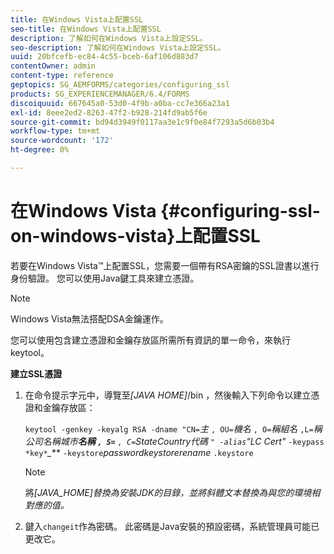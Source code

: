 ```yaml
---
title: 在Windows Vista上配置SSL
seo-title: 在Windows Vista上配置SSL
description: 了解如何在Windows Vista上設定SSL。
seo-description: 了解如何在Windows Vista上設定SSL。
uuid: 20bfcefb-ec84-4c55-bceb-6af106d883d7
contentOwner: admin
content-type: reference
geptopics: SG_AEMFORMS/categories/configuring_ssl
products: SG_EXPERIENCEMANAGER/6.4/FORMS
discoiquuid: 667645a0-53d0-4f9b-a0ba-cc7e366a23a1
exl-id: 8eee2ed2-8263-47f2-b928-214fd9ab5f6e
source-git-commit: bd94d3949f0117aa3e1c9f0e84f7293a5d6b03b4
workflow-type: tm+mt
source-wordcount: '172'
ht-degree: 0%

---
```


# 在Windows Vista {#configuring-ssl-on-windows-vista}上配置SSL

若要在Windows Vista™上配置SSL，您需要一個帶有RSA密鑰的SSL證書以進行身份驗證。 您可以使用Java鍵工具來建立憑證。

>[!NOTE]
>
>Windows Vista無法搭配DSA金鑰運作。

您可以使用包含建立憑證和金鑰存放區所需所有資訊的單一命令，來執行keytool。

**建立SSL憑證**

1. 在命令提示字元中，導覽至&#x200B;*[JAVA HOME]*/bin ，然後輸入下列命令以建立憑證和金鑰存放區：

   `keytool -genkey -keyalg RSA -dname "CN=`*主* `, OU=`*機名* `, O=`*稱組名* `,L=`*稱公司名稱城市******名稱*  `, S=`** `, C=`*StateCountry代碼* `" -alias`*&quot;LC Cert&quot;* `-keypass` `*key*`*_*** `-keystore`*passwordkeystorerename* `.keystore`

   >[!NOTE]
   >
   >將&#x200B;*[JAVA_HOME]替換為安裝JDK的目錄，並將斜體文本替換為與您的環境相對應的值。*

1. 鍵入`changeit`作為密碼。 此密碼是Java安裝的預設密碼，系統管理員可能已更改它。
